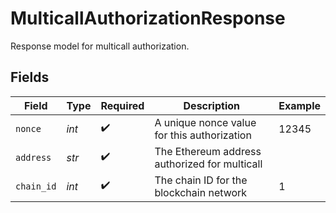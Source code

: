 # MulticallAuthorizationResponse

Response model for multicall authorization.


## Fields

| Field                                         | Type                                          | Required                                      | Description                                   | Example                                       |
| --------------------------------------------- | --------------------------------------------- | --------------------------------------------- | --------------------------------------------- | --------------------------------------------- |
| `nonce`                                       | *int*                                         | :heavy_check_mark:                            | A unique nonce value for this authorization   | 12345                                         |
| `address`                                     | *str*                                         | :heavy_check_mark:                            | The Ethereum address authorized for multicall |                                               |
| `chain_id`                                    | *int*                                         | :heavy_check_mark:                            | The chain ID for the blockchain network       | 1                                             |